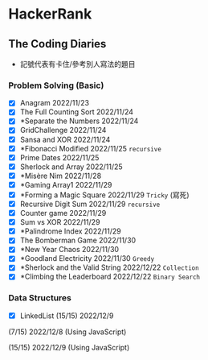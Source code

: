 # HackerRank
## The Coding Diaries 

* 記號代表有卡住/參考別人寫法的題目
  
### Problem Solving (Basic) 

- [X] Anagram 2022/11/23 
- [X] The Full Counting Sort 2022/11/24
- [X] *Separate the Numbers 2022/11/24
- [X] GridChallenge 2022/11/24
- [X] Sansa and XOR 2022/11/24
- [X] *Fibonacci Modified 2022/11/25 `recursive`
- [X] Prime Dates 2022/11/25
- [X] Sherlock and Array 2022/11/25
- [X] *Misère Nim 2022/11/28
- [X] *Gaming Array1 2022/11/29 
- [X] *Forming a Magic Square 2022/11/29 `Tricky` (寫死)
- [X] Recursive Digit Sum 2022/11/29 `recursive`
- [X] Counter game 2022/11/29
- [X] Sum vs XOR 2022/11/29
- [X] *Palindrome Index 2022/11/29
- [X] The Bomberman Game 2022/11/30
- [X] *New Year Chaos 2022/11/30
- [X] *Goodland Electricity 2022/11/30 `Greedy`
- [X] *Sherlock and the Valid String 2022/12/22 `Collection`
- [X] *Climbing the Leaderboard 2022/12/22 `Binary Search`

### Data Structures
- [X] LinkedList (15/15) 2022/12/9 

(7/15) 2022/12/8 (Using JavaScript)

(15/15) 2022/12/9 (Using JavaScript)  

